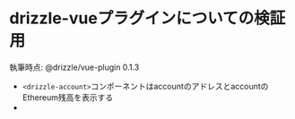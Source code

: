 # drizzle-vueプラグインについての検証用
執筆時点: @drizzle/vue-plugin 0.1.3
- `<drizzle-account>`コンポーネントはaccountのアドレスとaccountのEthereum残高を表示する
- 